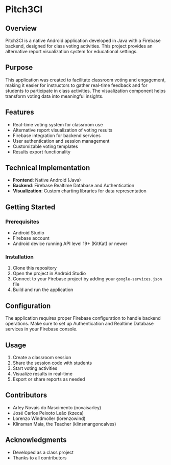 # Pitch3CI

## Overview
Pitch3CI is a native Android application developed in Java with a Firebase backend, designed for class voting activities. This project provides an alternative report visualization system for educational settings.

## Purpose
This application was created to facilitate classroom voting and engagement, making it easier for instructors to gather real-time feedback and for students to participate in class activities. The visualization component helps transform voting data into meaningful insights.

## Features
- Real-time voting system for classroom use
- Alternative report visualization of voting results
- Firebase integration for backend services
- User authentication and session management
- Customizable voting templates
- Results export functionality

## Technical Implementation
- **Frontend**: Native Android (Java)
- **Backend**: Firebase Realtime Database and Authentication
- **Visualization**: Custom charting libraries for data representation

## Getting Started

### Prerequisites
- Android Studio
- Firebase account
- Android device running API level 19+ (KitKat) or newer

### Installation
1. Clone this repository
2. Open the project in Android Studio
3. Connect to your Firebase project by adding your `google-services.json` file
4. Build and run the application

## Configuration
The application requires proper Firebase configuration to handle backend operations. Make sure to set up Authentication and Realtime Database services in your Firebase console.

## Usage
1. Create a classroom session
2. Share the session code with students
3. Start voting activities
4. Visualize results in real-time
5. Export or share reports as needed

## Contributors
- Arley Novais do Nascimento (novaisarley)
- José Carlos Peixoto Leão (kzeca)
- Lorenzo Windmoller (lorenzowind)
- Klinsman Maia, the Teacher (klinsmangoncalves)

## Acknowledgments
- Developed as a class project
- Thanks to all contributors
